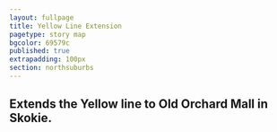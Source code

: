 ```yaml
---
layout: fullpage
title: Yellow Line Extension
pagetype: story map
bgcolor: 69579c
published: true
extrapadding: 100px
section: northsuburbs
---
```


## Extends the Yellow line to Old Orchard Mall in Skokie.
